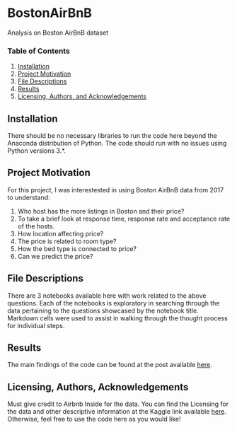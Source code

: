 # BostonAirBnB
Analysis on Boston AirBnB dataset

### Table of Contents

1. [Installation](#installation)
2. [Project Motivation](#motivation)
3. [File Descriptions](#files)
4. [Results](#results)
5. [Licensing, Authors, and Acknowledgements](#licensing)

## Installation <a name="installation"></a>

There should be no necessary libraries to run the code here beyond the Anaconda distribution of Python.  The code should run with no issues using Python versions 3.*.

## Project Motivation<a name="motivation"></a>

For this project, I was interestested in using Boston AirBnB data from 2017 to understand:

1. Who host has the more listings in Boston and their price?
2. To take a brief look at response time, response rate and acceptance rate of the hosts.
3. How location affecting price? 
4. The price is related to room type?
5. How the bed type is connected to price? 
6. Can we predict the price?



## File Descriptions <a name="files"></a>

There are 3 notebooks available here with work related to the above questions.  Each of the notebooks is exploratory in searching through the data pertaining to the questions showcased by the notebook title.  Markdown cells were used to assist in walking through the thought process for individual steps.  

## Results<a name="results"></a>

The main findings of the code can be found at the post available [here](https://nikdimi.medium.com/what-can-we-found-from-the-boston-airbnb-dataset-f2507e75b57c).

## Licensing, Authors, Acknowledgements<a name="licensing"></a>

Must give credit to Airbnb Inside for the data.  You can find the Licensing for the data and other descriptive information at the Kaggle link available [here]( https://www.kaggle.com/airbnb/boston).  Otherwise, feel free to use the code here as you would like! 

